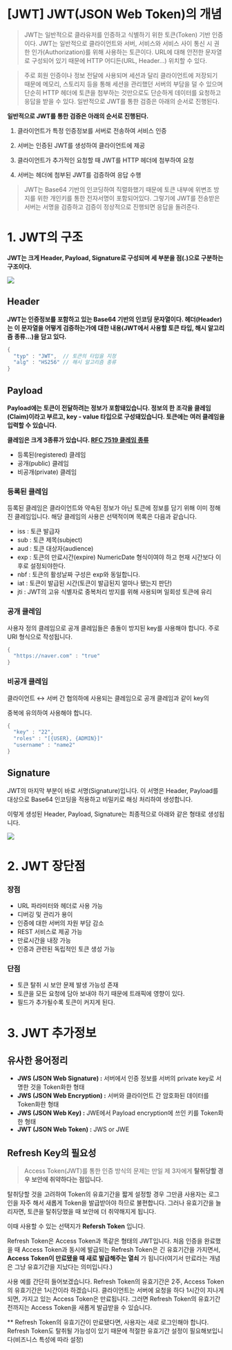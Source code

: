 # [JWT] JWT(JSON Web Token)의 개념
> JWT는 일반적으로 클라유저를 인증하고 식별하기 위한 토큰(Token) 기반 인증이다. JWT는 일반적으로         클라이언트와 서버, 서비스와 서비스 사이 통신 시 권한 인가(Authorization)를 위해 사용하는 토큰이다. URL에 대해 안전한 문자열로 구성되어 있기 때문에 HTTP 어디든(URL, Header...) 위치할 수 있다.

>주로 회원 인증이나 정보 전달에 사용되며 세션과 달리 클라이언트에 저장되기 때문에 메모리, 스토리지 등을 통해 세션을 관리했던 서버의 부담을 덜 수 있으며 단순히 HTTP 헤더에 토큰을 첨부하는 것만으로도 단순하게 데이터를 요청하고 응답을 받을 수 있다. 
일반적으로 JWT를 통한 검증은 아래의 순서로 진행된다. 

**일반적으로 JWT를 통한 검증은 아래의 순서로 진행된다.**

1. 클라이언트가 특정 인증정보를 서버로 전송하여 서비스 인증 

2. 서버는 인증된 JWT를 생성하여 클라이언트에 제공

3. 클라이언트가 추가적인 요청할 때 JWT를 HTTP 헤더에 첨부하여 요청

4. 서버는 헤더에 첨부된 JWT를 검증하여 응답 수행

>JWT는 Base64 기반의 인코딩하여 직렬화했기 때문에 토큰 내부에 위변조 방지를 위한 개인키를 통한 전자서명이 포함되어있다. 그렇기에 JWT를 전송받은 서버는 서명을 검증하고 검증이 정상적으로 진행되면 응답을 돌려준다.


# __1. JWT의 구조__

__JWT는 크게 Header, Payload, Signature로 구성되며 세 부분을 점(.)으로 구분하는 구조이다.__

![](https://ssup2.github.io/images/theory_analysis/JWT/JWT.PNG)

## __Header__

__JWT는 인증정보를 포함하고 있는 Base64 기반의 인코딩 문자열이다. 헤더(Header)는 이 문자열을 어떻게 검증하는가에 대한 내용(JWT에서 사용할 토큰 타입, 해시 알고리즘 종류…)을 담고 있다.__

```java
{
  "typ" : "JWT",  // 토큰의 타입을 지정
  "alg" : "HS256" // 해시 알고리즘 종류
}
```

## __Payload__

__Payload에는 토큰이 전달하려는 정보가 포함돼있습니다. 정보의 한 조각을 클레임(Claim)이라고 부르고, key - value 타입으로 구성돼있습니다. 토큰에는 여러 클레임을 입력할 수 있습니다.__

__클레임은 크게 3종류가 있습니다.  [RFC 7519 클레임 종류](https://datatracker.ietf.org/doc/html/rfc7519#section-4)__

* 등록된(registered) 클레임
* 공개(public) 클레임
* 비공개(private) 클레임

### __등록된 클레임__

등록된 클레임은 클라이언트와 약속된 정보가 아닌 토큰에 정보를 담기 위해 이미 정해진 클레임입니다. 해당 클레임의 사용은 선택적이며 목록은 다음과 같습니다. 

* iss  :  토큰 발급자 
* sub  :  토큰 제목(subject)
* aud  :  토큰 대상자(audience)
* exp  :  토큰의 만료시간(expire) NumericDate 형식이여야 하고 현재 시간보다 이후로 설정되야한다. 
* nbf  :  토큰의 활성날짜 구성은 exp와 동일합니다. 
* iat  :  토큰이 발급된 시간(토큰이 발급된지 얼마나 됐는지 판단)
* jti  :  JWT의 고유 식별자로 중복처리 방지를 위해 사용되며 일회성 토큰에 유리

### __공개 클레임__
사용자 정의 클레임으로 공개 클레임들은 충돌이 방지된 key를 사용해야 합니다. 주로 URI 형식으로 작성됩니다.

```java
{
  "https://naver.com" : "true"
}
```

### __비공개 클레임__
클라이언트 ↔︎ 서버 간 협의하에 사용되는 클레임으로 공개 클레임과 같이 key의 

중복에 유의하여 사용해야 합니다.

```java
{
  "key" : "22",
  "roles" : "[{USER}, {ADMIN}]"
  "username" : "name2"
}
```

## __Signature__

JWT의 마지막 부분이 바로 서명(Signature)입니다. 이 서명은 Header, Payload를 대상으로 Base64 인코딩을 적용하고 비밀키로 해싱 처리하여 생성합니다. 

이렇게 생성된 Header, Payload, Signature는 최종적으로 아래와 같은 형태로 생성됩니다. 


![](https://t1.daumcdn.net/cfile/tistory/99ADE7385C7E19E708)


# __2. JWT 장단점__

### __장점__ ###
* URL 파라미터와 헤더로 사용 가능
* 디버깅 및 관리가 용이
* 인증에 대한 서버의 자원 부담 감소
* REST 서비스로 제공 가능
* 만료시간을 내장 가능
* 인증과 관련된 독립적인 토큰 생성 가능

### __단점__ ###
* 토큰 탈취 시 보안 문제 발생 가능성 존재
* 토큰을 모든 요청에 담아 보내야 하기 때문에 트래픽에 영향이 있다. 
* 필드가 추가될수록 토큰이 커지게 된다. 

# __3. JWT 추가정보__

## __유사한 용어정리__ ##
* __JWS (JSON Web Signature) :__ 서버에서 인증 정보를 서버의 private key로 서명한 것을 Token화한 형태
* __JWS (JSON Web Encryption) :__ 서버와 클라이언트 간 암호화된 데이터를 Token화한 형태
* __JWS (JSON Web Key) :__ JWE에서 Payload encryption에 쓰인 키를 Token화한 형태
* __JWT (JSON Web Token) :__ JWS or JWE

## __Refresh Key의 필요성__

> Access Token(JWT)를 통한 인증 방식의 문제는 만일 제 3자에게 __탈취당할 경우 보안에 취약하다는 점입니다.__

탈취당할 것을 고려하여 Token의 유효기간을 짧게 설정할 경우 그만큼 사용자는 로그인을 자주 해서 새롭게 Token을 발급받아야 하므로 불편합니다. 그러나 유효기간을 늘리자면, 토큰을 탈취당했을 때 보안에 더 취약해지게 됩니다. 

이때 사용할 수 있는 선택지가 __Refersh Token__ 입니다.

Refresh Token은 Access Token과 똑같은 형태의 JWT입니다. 처음 인증을 완료했을 때 Access Token과 동시에 발급되는 Refresh Token은 긴 유효기간을 가지면서, __Access Token이 만료됐을 때 새로 발급해주는 열쇠__ 가 됩니다(여기서 만료라는 개념은 그냥 유효기간을 지났다는 의미입니다.) 

사용 예를 간단히 들어보겠습니다. Refresh Token의 유효기간은 2주, Access Token의 유효기간은 1시간이라 하겠습니다. 클라이언트는 서버에 요청을 하다 1시간이 지나게 되면, 가지고 있는 Access Token은 만료됩니다. 그러면 Refresh Token의 유효기간 전까지는 Access Token을 새롭게 발급받을 수 있습니다.  

** Refresh Token의 유효기간이 만료됐다면, 사용자는 새로 로그인해야 합니다. Refresh Token도 탈취될 가능성이 있기 때문에 적절한 유효기간 설정이 필요해보입니다(비즈니스 특성에 따라 설정)